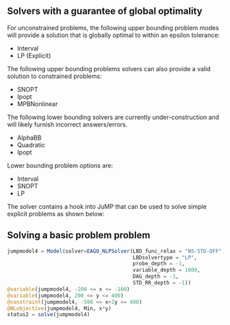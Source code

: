 ## Solvers with a guarantee of global optimality
For unconstrained problems, the following upper bounding problem modes will
provide a solution that is globally optimal to within an epsilon tolerance:
- Interval
- LP (Explicit)

The following upper bounding problems solvers can also provide a valid solution to constrained problems:
- SNOPT
- Ipopt
- MPBNonlinear

The following lower bounding solvers are currently under-construction and will likely furnish incorrect answers/errors.
- AlphaBB
- Quadratic
- Ipopt

Lower bounding problem options are:
- Interval
- SNOPT
- LP

The solver contains a hook into JuMP that can be used to solve simple explicit problems
as shown below: 

## Solving a basic problem problem
```julia
jumpmodel4 = Model(solver=EAGO_NLPSolver(LBD_func_relax = "NS-STD-OFF",
                                         LBDsolvertype = "LP",
                                         probe_depth = -1,
                                         variable_depth = 1000,
                                         DAG_depth = -1,
                                         STD_RR_depth = -1))
@variable(jumpmodel4, -200 <= x <= -100)
@variable(jumpmodel4, 200 <= y <= 400)
@constraint(jumpmodel4, -500 <= x+2y <= 400)
@NLobjective(jumpmodel4, Min, x*y)
status2 = solve(jumpmodel4)
```
